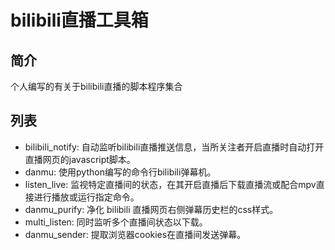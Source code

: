 # bilibili直播工具箱

## 简介
个人编写的有关于bilibili直播的脚本程序集合

## 列表
* bilibili_notify: 自动监听bilibili直播推送信息，当所关注者开启直播时自动打开直播网页的javascript脚本。
* danmu: 使用python编写的命令行bilibili弹幕机。
* listen_live: 监视特定直播间的状态，在其开启直播后下载直播流或配合mpv直接进行播放或运行指定命令。
* danmu_purify: 净化 bilibili 直播网页右侧弹幕历史栏的css样式。
* multi_listen: 同时监听多个直播间状态以下载。
* danmu_sender: 提取浏览器cookies在直播间发送弹幕。
